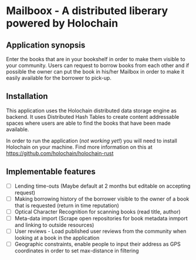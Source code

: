 # Mailboox - A distributed liberary powered by Holochain

## Application synopsis
Enter the books that are in your bookshelf in order to make them visible to your community. Users can request to borrow books from each other and if possible the owner can put the book in his/her Mailbox in order to make it easily available for the borrower to pick-up. 

## Installation
This application uses the Holochain distributed data storage engine as backend. It uses Distributed Hash Tables to create content addressable spaces where users are able to find the books that have been made available. 

In order to run the application (*not working yet!*) you will need to install Holochain on your machine. Find more information on this at https://github.com/holochain/holochain-rust

## Implementable features
- [ ] Lending time-outs (Maybe default at 2 months but editable on accepting request)
- [ ] Making borrowing history of the borrower visible to the owner of a book that is requested (return in time reputation)
- [ ] Optical Character Recognition for scanning books (read title, author)
- [ ] Meta-data import (Scrape open repositories for book metadata inmport and linking to outside resources)
- [ ] User reviews - Load published user reviews from the community when looking at a book in the application
- [ ] Geographic constraints, enable people to input their address as GPS coordinates in order to set max-distance in filtering
